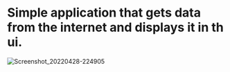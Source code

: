 # Simple application that gets data from the internet and displays it in th ui.

![Screenshot_20220428-224905](https://user-images.githubusercontent.com/57621833/165856744-d0e221e2-7ca6-4373-b4f7-5c6c92d82222.png)
